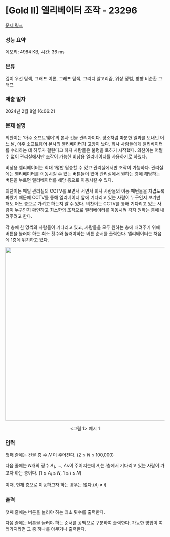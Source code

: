 # [Gold II] 엘리베이터 조작 - 23296 

[문제 링크](https://www.acmicpc.net/problem/23296) 

### 성능 요약

메모리: 4984 KB, 시간: 36 ms

### 분류

깊이 우선 탐색, 그래프 이론, 그래프 탐색, 그리디 알고리즘, 위상 정렬, 방향 비순환 그래프

### 제출 일자

2024년 2월 8일 16:06:21

### 문제 설명

<p>의찬이는 '아주 소프트웨어'의 본사 건물 관리자이다. 평소처럼 따분한 일과를 보내던 어느 날, 아주 소프트웨어 본사의 엘리베이터가 고장이 났다. 회사 사람들에게 엘리베이터를 수리하는 데 하루가 걸린다고 하자 사람들은 불평을 토하기 시작했다. 의찬이는 어쩔 수 없이 관리실에서만 조작이 가능한 비상용 엘리베이터를 사용하기로 하였다.</p>

<p>비상용 엘리베이터는 최대 1명만 탑승할 수 있고 관리실에서만 조작이 가능하다. 관리실에는 엘리베이터를 이동시킬 수 있는 버튼들이 있어 관리실에서 원하는 층에 해당하는 버튼을 누르면 엘리베이터를 해당 층으로 이동시킬 수 있다.</p>

<p>의찬이는 매일 관리실의 CCTV를 보면서 서면서 회사 사람들의 이동 패턴들을 지겹도록 봐왔기 때문에 CCTV를 통해 엘리베이터 앞에 기다리고 있는 사람이 누구인지 보기만 해도 어느 층으로 가려고 하는지 알 수 있다. 의찬이는 CCTV를 통해 기다리고 있는 사람이 누구인지 확인하고 최소한의 조작으로 엘리베이터를 이동시켜 각자 원하는 층에 내려주려고 한다.</p>

<p>각 층에 한 명씩의 사람들이 기다리고 있고, 사람들을 모두 원하는 층에 내려주기 위해 버튼을 눌러야 하는 최소 횟수와 눌러야하는 버튼 순서를 출력한다. 엘리베이터는 처음에 1층에 위치하고 있다.</p>

<p style="text-align: center;"><img alt="" src="https://upload.acmicpc.net/555f5a1c-5e19-4dfa-8ea2-06e48b0e7fce/-/preview/" style="height: 546px; width: 700px;"></p>

<p style="text-align: center;"><그림 1> 예시 1</p>

### 입력 

 <p>첫째 줄에는 건물 층 수 <i>N </i>이 주어진다. (2 ≤ <i>N</i> ≤ 100,000)</p>

<p>다음 줄에는 <i>N</i>개의 정수 <em>A<sub>1</sub></em>, ..., <em>A<span style="font-size: 10.8333px;">N</span></em>이 주어지는데 <em>A<sub>i</sub></em>는 <em>i</em>층에서 기다리고 있는 사람이 가고자 하는 층이다. (1 ≤ <em>A<sub>i</sub></em> ≤ <em>N</em>, 1 ≤ <em>i</em> ≤ <i>N</i>)</p>

<p>이때, 현재 층으로 이동하고자 하는 경우는 없다.(<em>A<sub>i</sub></em> ≠ <em>i</em>)</p>

### 출력 

 <p>첫째 줄에는 버튼을 눌러야 하는 최소 횟수를 출력한다.</p>

<p>다음 줄에는 버튼을 눌러야 하는 순서를 공백으로 구분하여 출력한다. 가능한 방법이 여러가지라면 그 중 하나를 아무거나 출력한다.</p>

